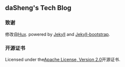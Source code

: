## daSheng's Tech Blog

### 致谢
修改自[Hux](http://huangxuan.me). powered by [Jekyll](https://github.com/mojombo/jekyll) and [Jekyll-bootstrap](http://jekyllbootstrap.com).

### 开源证书
Licensed under the[Apache License, Version 2.0](/LICENSE)开源证书.
